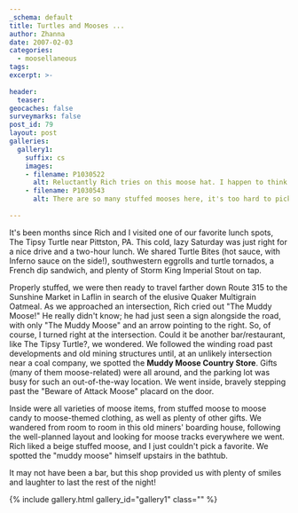 ```yaml
---
_schema: default
title: Turtles and Mooses ...
author: Zhanna
date: 2007-02-03
categories:
  - moosellaneous
tags:
excerpt: >- 
  
header:
  teaser:
geocaches: false
surveymarks: false
post_id: 79
layout: post     
galleries:
  gallery1:
    suffix: cs
    images: 
    - filename: P1030522
      alt: Reluctantly Rich tries on this moose hat. I happen to think it's adorable! 
    - filename: P1030543
      alt: There are so many stuffed mooses here, it's too hard to pick a favorite. This one seems to have taken a liking to me, though! 
                           
---
```


It's been months since Rich and I visited one of our favorite lunch spots, The Tipsy Turtle near Pittston, PA.  This cold, lazy Saturday was just right for a nice drive and a two-hour lunch.  We shared Turtle Bites (hot sauce, with Inferno sauce on the side!), southwestern eggrolls and turtle tornados, a French dip sandwich, and plenty of Storm King Imperial Stout on tap.  

Properly stuffed, we were then ready to travel farther down Route 315 to the Sunshine Market in Laflin in search of the elusive Quaker Multigrain Oatmeal.  As we approached an intersection, Rich cried out "The Muddy Moose!"  He really didn't know; he had just seen a sign alongside the road, with only "The Muddy Moose" and an arrow pointing to the right.  So, of course, I turned right at the intersection.  Could it be another bar/restaurant, like The Tipsy Turtle?, we wondered.  We followed the winding road past developments and old mining structures until, at an unlikely intersection near a coal company, we spotted the <b>Muddy Moose Country Store</b>.  Gifts (many of them moose-related) were all around, and the parking lot was busy for such an out-of-the-way location.  We went inside, bravely stepping past the "Beware of Attack Moose" placard on the door.

Inside were all varieties of moose items, from stuffed moose to moose candy to moose-themed clothing, as well as plenty of other gifts.  We wandered from room to room in this old miners' boarding house, following the well-planned layout and looking for moose tracks everywhere we went.  Rich liked a beige stuffed moose, and I just couldn't pick a favorite.  We spotted the "muddy moose" himself upstairs in the bathtub. 

It may not have been a bar, but this shop provided us with plenty of smiles and laughter to last the rest of the night!    

{% include gallery.html gallery_id="gallery1" class="" %}